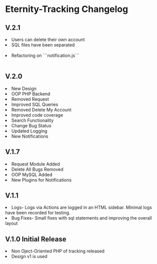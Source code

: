<h1>Eternity-Tracking Changelog</h1>

## V.2.1
<li>Users can delete their own account<br>
<li>SQL files have been separated</li><br>
<li>Refactoring on ```notification.js``` </li><br>

## V.2.0
<li>New Design <br>
<li>OOP PHP Backend <br>
<li>Removed Request<br>
<li>Improved SQL Queries<br>
<li>Removed Delete My Account<br>
<li>Improved code coverage <br>
<li>Search Functionality <br>
<li>Change Bug Status <br>
<li>Updated Logging <br>
<li>New Notifications <br>

## V.1.7<br>
<li>Request Module Added<br>
<li>Delete All Bugs Removed <br>
<li>OOP MySQL Added<br>
<li>New Plugins for Notifications<br>

## V.1.1 <br>
<li>Logs- Logs via Actions are logged in an HTML sidebar. Minimal logs have been recorded for testing.<br>
<li>Bug Fixes- Small fixes with sql statements and improving the overall layout<br>


## V.1.0 Initial Release<br>
<li>Non Oject-Oriented PHP of tracking released<br>
<li>Design v1 is used<br>
